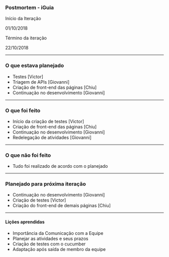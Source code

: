 ### Postmortem - iGuia

 

Início da Iteração

01/10/2018
 

Término da iteração

22/10/2018

-------------------------
### O que estava planejado

- Testes [Victor]
- Triagem de APIs [Giovanni]
- Criação de front-end das páginas [Chiu]
- Continuação no desenvolvimento [Giovanni]
-------------------------
### O que foi feito

- Início da criação de testes [Victor]
- Criação de front-end das páginas [Chiu]
- Continuação no desenvolvimento [Giovanni]
- Redelegação de atividades [Giovanni]
-------------------------
### O que não foi feito

- Tudo foi realizado de acordo com o planejado
-------------------------
### Planejado para próxima iteração

- Continuação no desenvolvimento [Giovanni]
- Criação de testes [Victor]
- Criação do front-end de demais páginas [Chiu]
-------------------------
#### Lições aprendidas

- Importância da Comunicação com a Equipe
- Planejar as atividades e seus prazos
- Criação de testes com o cucumber
- Adaptação após saída de membro da equipe
